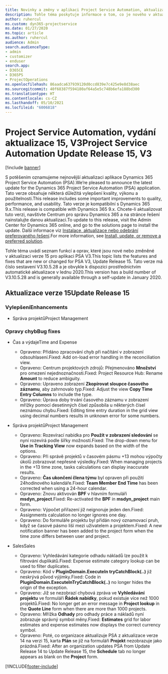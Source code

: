 ```yaml
---
title: Novinky a změny v aplikaci Project Service Automation, aktualizace verze 15, V3
description: Tohle téma poskytuje informace o tom, co je nového v aktualizaci verze 15 pro aplikaci Project Service Automation V3.
author: ruhercul
ms.custom: dyn365-projectservice
ms.date: 01/27/2020
ms.topic: article
ms.author: ruhercul
audience: Admin
search.audienceType:
- admin
- customizer
- enduser
search.app:
- D365CE
- D365PS
- ProjectOperations
ms.openlocfilehash: 86aadca637939120d0ccd839e7c425e9e8d38aec
ms.sourcegitcommit: 40f68387f594180af64a5e5c748b6efa188bd300
ms.translationtype: HT
ms.contentlocale: cs-CZ
ms.lasthandoff: 05/10/2021
ms.locfileid: "6006818"
---
```

# <a name="project-service-automation-update-release-15-v3"></a><span data-ttu-id="f02d0-103">Project Service Automation, vydání aktualizace 15, V3</span><span class="sxs-lookup"><span data-stu-id="f02d0-103">Project Service Automation Update Release 15, V3</span></span>

[!include [banner](../includes/psa-now-project-operations.md)]

<span data-ttu-id="f02d0-104">S potěšením oznamujeme nejnovější aktualizaci aplikace Dynamics 365 Project Service Automation (PSA).</span><span class="sxs-lookup"><span data-stu-id="f02d0-104">We’re pleased to announce the latest update for the Dynamics 365 Project Service Automation (PSA) application.</span></span> <span data-ttu-id="f02d0-105">Tato verze obsahuje některá důležitá vylepšení kvality, výkonu a použitelnosti.</span><span class="sxs-lookup"><span data-stu-id="f02d0-105">This release includes some important improvements to quality, performance, and usability.</span></span> <span data-ttu-id="f02d0-106">Tato verze je kompatibilní s Dynamics 365 9.x.</span><span class="sxs-lookup"><span data-stu-id="f02d0-106">This release is compatible with Dynamics 365 9.x.</span></span> <span data-ttu-id="f02d0-107">Chcete-li aktualizovat tuto verzi, navštivte Centrum pro správu Dynamics 365 a na stránce řešení nainstalujte danou aktualizaci.</span><span class="sxs-lookup"><span data-stu-id="f02d0-107">To update to this release, visit the Admin Center for Dynamics 365 online, and go to the solutions page to install the update.</span></span> <span data-ttu-id="f02d0-108">Další informace viz [Instalace, aktualizace nebo odebrání preferovaného řešení](/power-platform/admin/install-remove-preferred-solution).</span><span class="sxs-lookup"><span data-stu-id="f02d0-108">For more information, see [Install, update, or remove a preferred solution](/power-platform/admin/install-remove-preferred-solution).</span></span>

<span data-ttu-id="f02d0-109">Tohle téma uvádí seznam funkcí a oprav, které jsou nové nebo změněné v aktualizaci verze 15 pro aplikaci PSA V3.</span><span class="sxs-lookup"><span data-stu-id="f02d0-109">This topic lists the features and fixes that are new or changed for PSA V3, Update Release 15.</span></span> <span data-ttu-id="f02d0-110">Tato verze má číslo sestavení V3.10.5.28 a je obvykle k dispozici prostřednictvím automatické aktualizace v lednu 2020.</span><span class="sxs-lookup"><span data-stu-id="f02d0-110">This version has a build number of V3.10.5.28 and is generally available through a self-update in January 2020.</span></span>

## <a name="update-release-15"></a><span data-ttu-id="f02d0-111">Aktualizace verze 15</span><span class="sxs-lookup"><span data-stu-id="f02d0-111">Update Release 15</span></span> 

### <a name="enhancements"></a><span data-ttu-id="f02d0-112">Vylepšení</span><span class="sxs-lookup"><span data-stu-id="f02d0-112">Enhancements</span></span>

- <span data-ttu-id="f02d0-113">Správa projektů</span><span class="sxs-lookup"><span data-stu-id="f02d0-113">Project Management</span></span>

### <a name="bug-fixes"></a><span data-ttu-id="f02d0-114">Opravy chyb</span><span class="sxs-lookup"><span data-stu-id="f02d0-114">Bug fixes</span></span>

- <span data-ttu-id="f02d0-115">Čas a výdaje</span><span class="sxs-lookup"><span data-stu-id="f02d0-115">Time and Expense</span></span>

  - <span data-ttu-id="f02d0-116">Opraveno: Přidáno zpracování chyb při načítání v zobrazení odsouhlasení.</span><span class="sxs-lookup"><span data-stu-id="f02d0-116">Fixed: Add on-load error handling in the reconciliation view.</span></span>
  - <span data-ttu-id="f02d0-117">Opraveno: Centrum projektových zdrojů: Přejmenováno **Množství** pro omezení nejednoznačnosti.</span><span class="sxs-lookup"><span data-stu-id="f02d0-117">Fixed: Project Resource Hub: Rename **Amount** to reduce ambiguity.</span></span>
  - <span data-ttu-id="f02d0-118">Opraveno: Upraveno zobrazení **Zkopírovat sloupce časového záznamu**, aby zahrnovalo typ.</span><span class="sxs-lookup"><span data-stu-id="f02d0-118">Fixed: Adjust the view **Copy Time Entry Columns** to include the type.</span></span>
  - <span data-ttu-id="f02d0-119">Opraveno: Úprava doby trvání časového záznamu v zobrazení mřížky pomocí desetinných čísel způsobila u některých čísel neznámou chybu.</span><span class="sxs-lookup"><span data-stu-id="f02d0-119">Fixed: Editing time entry duration in the grid view using decimal numbers results in unknown error for some numbers.</span></span>

- <span data-ttu-id="f02d0-120">Správa projektů</span><span class="sxs-lookup"><span data-stu-id="f02d0-120">Project Management</span></span>

  - <span data-ttu-id="f02d0-121">Opraveno: Rozevírací nabídka pro **Použít v zobrazení sledování** se nyní rozevírá podle šířky možností.</span><span class="sxs-lookup"><span data-stu-id="f02d0-121">Fixed: The drop-down menu for **Use in Tracking View** now expands based on the width of the options.</span></span>
  - <span data-ttu-id="f02d0-122">Opraveno: Při správě projektů v časovém pásmu +13 mohou výpočty úkolů zobrazovat nepřesné výsledky.</span><span class="sxs-lookup"><span data-stu-id="f02d0-122">Fixed: When managing projects in the +13 time zone, tasks calculations can display inaccurate results.</span></span>
  - <span data-ttu-id="f02d0-123">Opraveno: **Čas ukončení člena týmu** byl opraven při použití 24hodinového kalendáře.</span><span class="sxs-lookup"><span data-stu-id="f02d0-123">Fixed: **Team Member End Time** has been corrected when using a 24-hour calendar.</span></span>
  - <span data-ttu-id="f02d0-124">Opraveno: Znovu aktivován **BPF** v hlavním formuláři **msdyn_project**.</span><span class="sxs-lookup"><span data-stu-id="f02d0-124">Fixed: Re-activated the **BPF** in **msdyn_project** main form.</span></span>
  - <span data-ttu-id="f02d0-125">Opraveno: Výpočet přiřazení již neignoruje jeden den.</span><span class="sxs-lookup"><span data-stu-id="f02d0-125">Fixed: Assignments calculation no longer ignores one day.</span></span>
  - <span data-ttu-id="f02d0-126">Opraveno: Do formuláře projektu byl přidán nový oznamovací pruh, když se časové pásmo liší mezi uživatelem a projektem.</span><span class="sxs-lookup"><span data-stu-id="f02d0-126">Fixed: A new notification banner has been added to the project form when the time zone differs between user and project.</span></span>

- <span data-ttu-id="f02d0-127">Sales</span><span class="sxs-lookup"><span data-stu-id="f02d0-127">Sales</span></span>

  - <span data-ttu-id="f02d0-128">Opraveno: Vyhledávání kategorie odhadu nákladů lze použít k filtrování duplikátů.</span><span class="sxs-lookup"><span data-stu-id="f02d0-128">Fixed: Expense estimate category lookup can be used to filter duplicates.</span></span>
  - <span data-ttu-id="f02d0-129">Opraveno: Kód v **PluginDomain.ExecuteIn tryCatchBlock(..)** již neskrývá původ výjimky.</span><span class="sxs-lookup"><span data-stu-id="f02d0-129">Fixed: Code in **PluginDomain.ExecuteInTryCatchBlock(..)** no longer hides the origin of the exception.</span></span>
  - <span data-ttu-id="f02d0-130">Opraveno: Již se nezobrazí chybová zpráva ve **Vyhledávání projektu** ve formuláři **Řádek nabídky**, pokud existuje více než 1000 projektů.</span><span class="sxs-lookup"><span data-stu-id="f02d0-130">Fixed: No longer get an error message in **Project lookup** in the **Quote Line** form when there are more than 1000 projects.</span></span>
  - <span data-ttu-id="f02d0-131">Opraveno: Mřížka **Odhady** pro odhady práce a nákladů nyní zobrazuje správný symbol měny.</span><span class="sxs-lookup"><span data-stu-id="f02d0-131">Fixed: **Estimates** grid for labor estimates and expense estimates now displays the correct currency symbol.</span></span>
  - <span data-ttu-id="f02d0-132">Opraveno: Poté, co organizace aktualizuje PSA z aktualizace verze 14 na verzi 15, karta **Plán** se již na formuláři **Projekt** nezobrazuje jako prázdná.</span><span class="sxs-lookup"><span data-stu-id="f02d0-132">Fixed: After an organization updates PSA from Update Release 14 to Update Release 15, the **Schedule** tab no longer appears as blank on the **Project** form.</span></span>


[!INCLUDE[footer-include](../includes/footer-banner.md)]